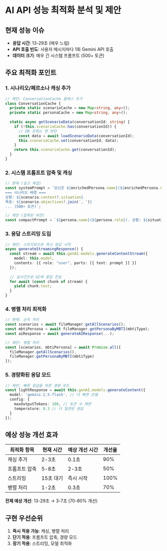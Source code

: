 # AI API 성능 최적화 분석 및 제안

## 현재 성능 이슈
- **응답 시간**: 13-29초 (매우 느림)
- **API 호출 빈도**: 사용자 메시지마다 1회 Gemini API 호출
- **데이터 크기**: 매우 긴 시스템 프롬프트 (500+ 토큰)

## 주요 최적화 포인트

### 1. 시나리오/페르소나 캐싱 추가
```typescript
// 제안: ConversationCache 클래스 추가
class ConversationCache {
  private static scenarioCache = new Map<string, any>();
  private static personaCache = new Map<string, any>();
  
  static async getScenarioData(conversationId: string) {
    if (!this.scenarioCache.has(conversationId)) {
      // DB 조회는 한 번만
      const data = await loadScenarioData(conversationId);
      this.scenarioCache.set(conversationId, data);
    }
    return this.scenarioCache.get(conversationId);
  }
}
```

### 2. 시스템 프롬프트 압축 및 캐싱
```typescript
// 현재 (길고 복잡)
const systemPrompt = `당신은 ${enrichedPersona.name}(${enrichedPersona.role})입니다.
=== 시나리오 배경 ===
상황: ${scenario.context?.situation}
목표: ${scenario.objectives?.join(', ')}
... (500+ 토큰)`;

// 제안 (압축된 버전)
const compactPrompt = `${persona.name}(${persona.role}). 상황: ${situation}. 목표: ${objectives}. MBTI: ${mbti}. 감정포함 JSON응답.`;
```

### 3. 응답 스트리밍 도입
```typescript
// 제안: 스트리밍으로 즉시 응답 시작
async generateStreamingResponse() {
  const stream = await this.genAI.models.generateContentStream({
    model: this.model,
    contents: [{ role: "user", parts: [{ text: prompt }] }]
  });
  
  // 실시간으로 UI에 응답 전송
  for await (const chunk of stream) {
    yield chunk.text;
  }
}
```

### 4. 병렬 처리 최적화
```typescript
// 현재: 순차 처리
const scenarios = await fileManager.getAllScenarios();
const mbtiPersona = await fileManager.getPersonaByMBTI(mbtiType);
const aiResponse = await generateAIResponse(...);

// 제안: 병렬 처리
const [scenarios, mbtiPersona] = await Promise.all([
  fileManager.getAllScenarios(),
  fileManager.getPersonaByMBTI(mbtiType)
]);
```

### 5. 경량화된 응답 모드
```typescript
// 제안: 빠른 응답을 위한 경량 모드
const lightResponse = await this.genAI.models.generateContent({
  model: 'gemini-2.5-flash', // 더 빠른 모델
  config: {
    maxOutputTokens: 100, // 토큰 수 제한
    temperature: 0.3 // 더 일관된 응답
  }
});
```

## 예상 성능 개선 효과

| 최적화 항목 | 현재 시간 | 예상 개선 시간 | 개선율 |
|------------|-----------|---------------|--------|
| 캐싱 추가 | 2-3초 | 0.1초 | 90% |
| 프롬프트 압축 | 5-8초 | 2-3초 | 50% |
| 스트리밍 | 15초 대기 | 즉시 시작 | 100% |
| 병렬 처리 | 1-2초 | 0.3초 | 70% |

**전체 예상 개선**: 13-29초 → 3-7초 (70-80% 개선)

## 구현 우선순위
1. **즉시 적용 가능**: 캐싱, 병렬 처리
2. **단기 적용**: 프롬프트 압축, 경량 모드
3. **장기 적용**: 스트리밍, 모델 최적화